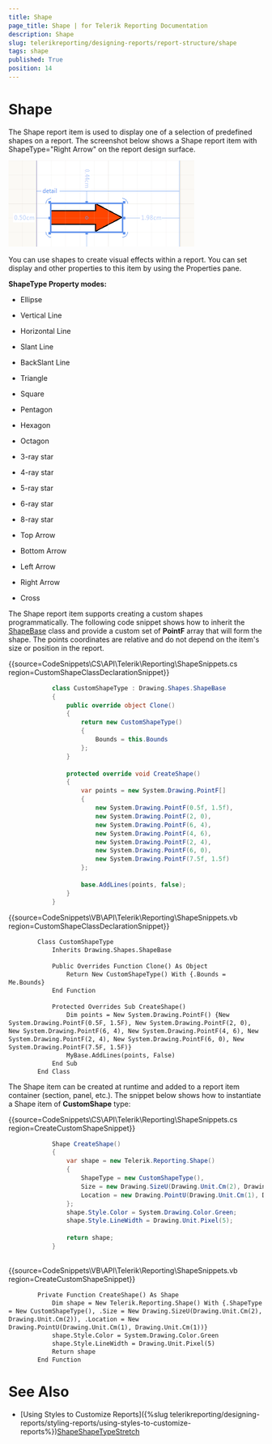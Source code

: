 ```yaml
---
title: Shape
page_title: Shape | for Telerik Reporting Documentation
description: Shape
slug: telerikreporting/designing-reports/report-structure/shape
tags: shape
published: True
position: 14
---
```


# Shape



The Shape report item is used to display one of a selection of predefined shapes on a report. The screenshot below         shows a Shape report item with ShapeType="Right Arrow" on the report design surface.         

  ![](images/Shape.png)

You can use shapes to create visual effects within a report. You can set display and other properties to this item by         using the Properties pane.       

__ShapeType Property modes:__

* Ellipse           

* Vertical Line           

* Horizontal Line           

* Slant Line           

* BackSlant Line           

* Triangle           

* Square           

* Pentagon           

* Hexagon           

* Octagon           

* 3-ray star           

* 4-ray star           

* 5-ray star           

* 6-ray star           

* 8-ray star           

* Top Arrow           

* Bottom Arrow           

* Left Arrow           

* Right Arrow           

* Cross           

The Shape report item supports creating a custom shapes programmatically. The following code snippet shows how to inherit the         [ShapeBase](/reporting/api/Telerik.Reporting.Drawing.Shapes.ShapeBase) class and provide a custom set of __PointF__ array         that will form the shape. The points coordinates are relative and do not depend on the item's size or position in the report.       

{{source=CodeSnippets\CS\API\Telerik\Reporting\ShapeSnippets.cs region=CustomShapeClassDeclarationSnippet}}
````c#
	        class CustomShapeType : Drawing.Shapes.ShapeBase
	        {
	            public override object Clone()
	            {
	                return new CustomShapeType()
	                {
	                    Bounds = this.Bounds
	                };
	            }
	
	            protected override void CreateShape()
	            {
	                var points = new System.Drawing.PointF[]
	                {
	                    new System.Drawing.PointF(0.5f, 1.5f),
	                    new System.Drawing.PointF(2, 0),
	                    new System.Drawing.PointF(6, 4),
	                    new System.Drawing.PointF(4, 6),
	                    new System.Drawing.PointF(2, 4),
	                    new System.Drawing.PointF(6, 0),
	                    new System.Drawing.PointF(7.5f, 1.5f)
	                };
	
	                base.AddLines(points, false);
	            }
	        }
````



{{source=CodeSnippets\VB\API\Telerik\Reporting\ShapeSnippets.vb region=CustomShapeClassDeclarationSnippet}}
````vb.net
	    Class CustomShapeType
	        Inherits Drawing.Shapes.ShapeBase
	
	        Public Overrides Function Clone() As Object
	            Return New CustomShapeType() With {.Bounds = Me.Bounds}
	        End Function
	
	        Protected Overrides Sub CreateShape()
	            Dim points = New System.Drawing.PointF() {New System.Drawing.PointF(0.5F, 1.5F), New System.Drawing.PointF(2, 0), New System.Drawing.PointF(6, 4), New System.Drawing.PointF(4, 6), New System.Drawing.PointF(2, 4), New System.Drawing.PointF(6, 0), New System.Drawing.PointF(7.5F, 1.5F)}
	            MyBase.AddLines(points, False)
	        End Sub
	    End Class
````



The Shape item can be created at runtime and added to a report item container (section, panel, etc.).          The snippet below shows how to instantiate a Shape item of __CustomShape__ type:       

{{source=CodeSnippets\CS\API\Telerik\Reporting\ShapeSnippets.cs region=CreateCustomShapeSnippet}}
````c#
	        Shape CreateShape()
	        {
	            var shape = new Telerik.Reporting.Shape()
	            {
	                ShapeType = new CustomShapeType(),
	                Size = new Drawing.SizeU(Drawing.Unit.Cm(2), Drawing.Unit.Cm(2)),
	                Location = new Drawing.PointU(Drawing.Unit.Cm(1), Drawing.Unit.Cm(1)),
	            };
	            shape.Style.Color = System.Drawing.Color.Green;
	            shape.Style.LineWidth = Drawing.Unit.Pixel(5);
	
	            return shape;
	        }
	
````



{{source=CodeSnippets\VB\API\Telerik\Reporting\ShapeSnippets.vb region=CreateCustomShapeSnippet}}
````vb.net
	    Private Function CreateShape() As Shape
	        Dim shape = New Telerik.Reporting.Shape() With {.ShapeType = New CustomShapeType(), .Size = New Drawing.SizeU(Drawing.Unit.Cm(2), Drawing.Unit.Cm(2)), .Location = New Drawing.PointU(Drawing.Unit.Cm(1), Drawing.Unit.Cm(1))}
	        shape.Style.Color = System.Drawing.Color.Green
	        shape.Style.LineWidth = Drawing.Unit.Pixel(5)
	        Return shape
	    End Function
````



# See Also


 * [Using Styles to Customize Reports]({%slug telerikreporting/designing-reports/styling-reports/using-styles-to-customize-reports%})[Shape](/reporting/api/Telerik.Reporting.Shape)[ShapeType](/reporting/api/Telerik.Reporting.Shape#Telerik_Reporting_Shape_ShapeType)[Stretch](/reporting/api/Telerik.Reporting.Shape#Telerik_Reporting_Shape_Stretch)
